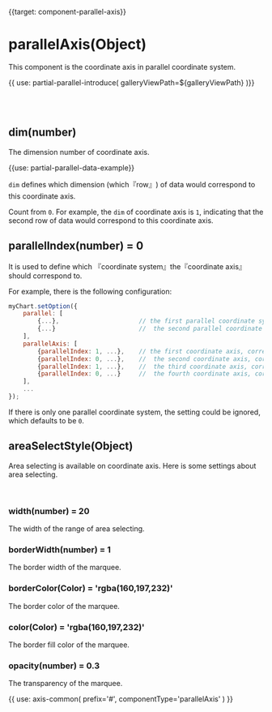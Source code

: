 
{{target: component-parallel-axis}}

# parallelAxis(Object)

This component is the coordinate axis in parallel coordinate system. 

{{ use: partial-parallel-introduce(
    galleryViewPath=${galleryViewPath}
)}}


<br>
<br>

## dim(number)

The dimension number of coordinate axis.

{{use: partial-parallel-data-example}}

`dim` defines which dimension (which『row』) of data would correspond to this coordinate axis. 

Count from  `0`. For example, the `dim` of coordinate axis is `1`, indicating that the second row of data would correspond to this coordinate axis.


## parallelIndex(number) = 0

It is used to define which 『coordinate system』the『coordinate axis』should correspond to.

For example, there is the following configuration: 

```javascript
myChart.setOption({
    parallel: [
        {...},                      // the first parallel coordinate system
        {...}                       //  the second parallel coordinate system
    ],
    parallelAxis: [
        {parallelIndex: 1, ...},    // the first coordinate axis, corresponding to the second parallel coordinate system
        {parallelIndex: 0, ...},    //  the second coordinate axis, corresponding to the first parallel coordinate system
        {parallelIndex: 1, ...},    //  the third coordinate axis, corresponding to the second parallel coordinate system
        {parallelIndex: 0, ...}     //  the fourth coordinate axis, corresponding to the first parallel coordinate system
    ],
    ...
});
```

If there is only one parallel coordinate system, the setting could be ignored, which defaults to be `0`.

## areaSelectStyle(Object)

Area selecting is available on coordinate axis. Here is some settings about area selecting.

<br>


### width(number) = 20

The width of the range of area selecting.


### borderWidth(number) = 1


The border width of the marquee.


### borderColor(Color) = 'rgba(160,197,232)'

The border color of the marquee.


### color(Color) = 'rgba(160,197,232)'

The border fill color of the marquee.


### opacity(number) = 0.3

The transparency of the marquee.



{{ use: axis-common(
    prefix='#',
    componentType='parallelAxis'
) }}